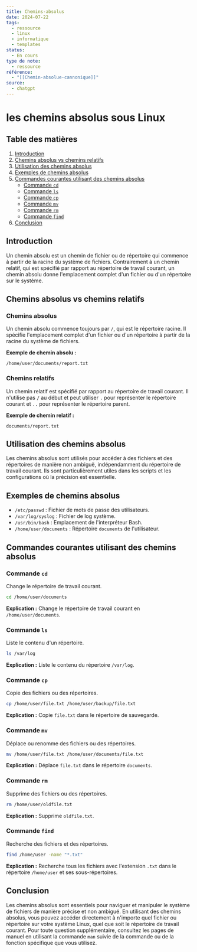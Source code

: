 ```yaml
---
title: Chemins-absolus
date: 2024-07-22
tags:
  - ressource
  - linux
  - informatique
  - templates
status:
  - En cours
type de note:
  - ressource
référence:
  - "[[Chemin-absolue-cannonique]]"
source:
  - chatgpt
---
```


# les chemins absolus sous Linux

## Table des matières
1. [Introduction](#introduction)
2. [Chemins absolus vs chemins relatifs](#chemins-absolus-vs-chemins-relatifs)
3. [Utilisation des chemins absolus](#utilisation-des-chemins-absolus)
4. [Exemples de chemins absolus](#exemples-de-chemins-absolus)
5. [Commandes courantes utilisant des chemins absolus](#commandes-courantes-utilisant-des-chemins-absolus)
    - [Commande `cd`](#commande-cd)
    - [Commande `ls`](#commande-ls)
    - [Commande `cp`](#commande-cp)
    - [Commande `mv`](#commande-mv)
    - [Commande `rm`](#commande-rm)
    - [Commande `find`](#commande-find)
6. [Conclusion](#conclusion)

## Introduction

Un chemin absolu est un chemin de fichier ou de répertoire qui commence à partir de la racine du système de fichiers. Contrairement à un chemin relatif, qui est spécifié par rapport au répertoire de travail courant, un chemin absolu donne l'emplacement complet d'un fichier ou d'un répertoire sur le système.

## Chemins absolus vs chemins relatifs

### Chemins absolus

Un chemin absolu commence toujours par `/`, qui est le répertoire racine. Il spécifie l'emplacement complet d'un fichier ou d'un répertoire à partir de la racine du système de fichiers.

**Exemple de chemin absolu :**

```
/home/user/documents/report.txt
```

### Chemins relatifs

Un chemin relatif est spécifié par rapport au répertoire de travail courant. Il n'utilise pas `/` au début et peut utiliser `.` pour représenter le répertoire courant et `..` pour représenter le répertoire parent.

**Exemple de chemin relatif :**

```
documents/report.txt
```

## Utilisation des chemins absolus

Les chemins absolus sont utilisés pour accéder à des fichiers et des répertoires de manière non ambiguë, indépendamment du répertoire de travail courant. Ils sont particulièrement utiles dans les scripts et les configurations où la précision est essentielle.

## Exemples de chemins absolus

- `/etc/passwd` : Fichier de mots de passe des utilisateurs.
- `/var/log/syslog` : Fichier de log système.
- `/usr/bin/bash` : Emplacement de l'interpréteur Bash.
- `/home/user/documents` : Répertoire `documents` de l'utilisateur.

## Commandes courantes utilisant des chemins absolus

### Commande `cd`

Change le répertoire de travail courant.

```bash
cd /home/user/documents
```

**Explication :** Change le répertoire de travail courant en `/home/user/documents`.

### Commande `ls`

Liste le contenu d'un répertoire.

```bash
ls /var/log
```

**Explication :** Liste le contenu du répertoire `/var/log`.

### Commande `cp`

Copie des fichiers ou des répertoires.

```bash
cp /home/user/file.txt /home/user/backup/file.txt
```

**Explication :** Copie `file.txt` dans le répertoire de sauvegarde.

### Commande `mv`

Déplace ou renomme des fichiers ou des répertoires.

```bash
mv /home/user/file.txt /home/user/documents/file.txt
```

**Explication :** Déplace `file.txt` dans le répertoire `documents`.

### Commande `rm`

Supprime des fichiers ou des répertoires.

```bash
rm /home/user/oldfile.txt
```

**Explication :** Supprime `oldfile.txt`.

### Commande `find`

Recherche des fichiers et des répertoires.

```bash
find /home/user -name "*.txt"
```

**Explication :** Recherche tous les fichiers avec l'extension `.txt` dans le répertoire `/home/user` et ses sous-répertoires.

## Conclusion

Les chemins absolus sont essentiels pour naviguer et manipuler le système de fichiers de manière précise et non ambiguë. En utilisant des chemins absolus, vous pouvez accéder directement à n'importe quel fichier ou répertoire sur votre système Linux, quel que soit le répertoire de travail courant. Pour toute question supplémentaire, consultez les pages de manuel en utilisant la commande `man` suivie de la commande ou de la fonction spécifique que vous utilisez.
